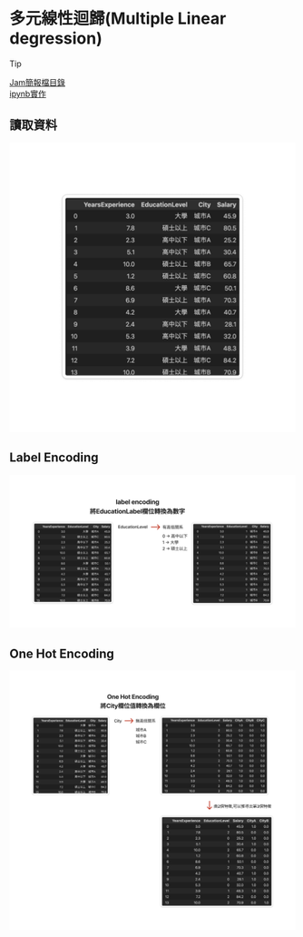 # 多元線性迴歸(Multiple Linear degression)

> [!TIP]
> [Jam簡報檔目錄](./說明jam)  
> [ipynb實作](./multiple_linear_regression1.ipynb)

## 讀取資料
![](./images/pic1.png)

## Label Encoding

![](./images/pic2.png)

## One Hot Encoding
![](./images/pic3.png)
